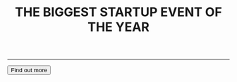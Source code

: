 <!DOCTYPE html>
<html>
  <head>
    <title>Startup</title>
    <style>
      body {
        background-image: url('C:/Users/jstark2/Desktop/Project_Files/062421_Project_Files/header.JPG');
    }
</style>
    <!-- Required Meta Tags -->
    <meta charset="utf-8">
    <meta name="viewport" content="width=device-width, initial-scale=1">
    <!-- Google Fonts -->
    <link href="https://fonts.googleapis.com/css?family=Montserrat" rel="stylesheet">
   <link href="https://cdn.jsdelivr.net/npm/bootstrap@5.0.2/dist/css/bootstrap.min.css" rel="stylesheet" integrity="sha384-EVSTQN3/azprG1Anm3QDgpJLIm9Nao0Yz1ztcQTwFspd3yD65VohhpuuCOmLASjC" crossorigin="anonymous">
    <!-- Your own stylesheet -->
    <link rel="stylesheet" type="text/css" href="style.css">
  </head>
  <body>
    <div class="container d-flex align-items-center">
      <div class="row">
        <header class="text-center col-12">
          <h1 class="text-uppercase"><strong>THE BIGGEST STARTUP EVENT OF THE YEAR</strong></h1>
        </header>
        <div class="buffer col-12">  
        <section class="text-center col-12">
          <hr>  
          <a href="https://mailchi.mp/a4b3a8b97a57/startup">
            <button class="btn btn-primary btn-sm">Find out more</button>
          </a>  
        </section>  
      </div>
    </div>
  </body>
</html>